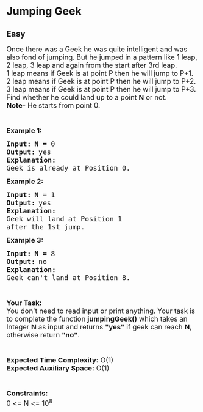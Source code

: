 # Jumping Geek
## Easy
<div class="problems_problem_content__Xm_eO"><p><span style="font-size:18px">Once there was a Geek he was quite intelligent and was also fond of jumping. But he jumped in a pattern like 1 leap, 2 leap, 3 leap and again from the start after 3rd leap.<br>
1 leap means if Geek is at point P then he will jump to P+1.<br>
2 leap means if Geek is at point P then he will jump to P+2.<br>
3 leap means if Geek is at point P then he will jump to P+3.<br>
Find whether he could land up to a point <strong>N</strong> or not.</span><br>
<span style="font-size:18px"><strong>Note-</strong> He starts from point 0.</span></p>

<p>&nbsp;</p>

<p><span style="font-size:18px"><strong>Example 1:</strong></span><span style="font-size:18px"> </span></p>

<pre><span style="font-size:18px"><strong>Input:</strong></span><strong> </strong><span style="font-size:18px"><strong>N = </strong>0</span>
<span style="font-size:18px"><strong>Output:</strong></span> <span style="font-size:18px">yes</span>
<span style="font-size:18px"><strong>Explanation:</strong></span>
<span style="font-size:18px">Geek is already at Position 0.</span></pre>

<p><span style="font-size:18px"><strong>Example 2:</strong></span><span style="font-size:18px"> </span></p>

<pre><span style="font-size:18px"><strong>Input:</strong></span><strong> </strong><span style="font-size:18px"><strong>N = </strong>1</span>
<span style="font-size:18px"><strong>Output:</strong></span> <span style="font-size:18px">yes</span>
<span style="font-size:18px"><strong>Explanation:</strong></span>
<span style="font-size:18px">Geek will land at Position 1
after the 1st jump.</span></pre>

<p><span style="font-size:18px"><strong>Example 3:</strong></span><span style="font-size:18px"> </span></p>

<pre><span style="font-size:18px"><strong>Input:</strong></span><strong> </strong><span style="font-size:18px"><strong>N = </strong>8</span>
<span style="font-size:18px"><strong>Output:</strong></span> <span style="font-size:18px">no</span>
<span style="font-size:18px"><strong>Explanation:</strong></span>
<span style="font-size:18px">Geek can't land at Position 8.</span></pre>

<p>&nbsp;</p>

<p><span style="font-size:18px"><strong>Your Task:</strong><br>
You don't need to read input or print anything. Your task is to complete the function <strong>jumpingGeek()</strong> which takes an Integer <strong>N</strong> as input and returns <strong>"yes"</strong> if geek can reach <strong>N</strong>, otherwise return <strong>"no"</strong>.</span></p>

<p>&nbsp;</p>

<p><span style="font-size:18px"><strong>Expected Time Complexity:</strong> O(1)<br>
<strong>Expected Auxiliary Space:</strong> O(1)</span></p>

<p>&nbsp;</p>

<p><span style="font-size:18px"><strong>Constraints:</strong></span><br>
<span style="font-size:18px">0 &lt;= N &lt;= 10<sup>8</sup></span></p>
</div>